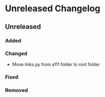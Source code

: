 # Unreleased Changelog

## Unreleased

### Added

### Changed
* Move links.py from a111 folder to root folder

### Fixed

### Removed
